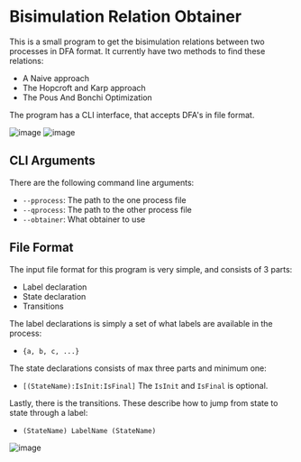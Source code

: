 # Bisimulation Relation Obtainer
This is a small program to get the bisimulation relations between two processes in DFA format.
It currently have two methods to find these relations:
* A Naive approach
* The Hopcroft and Karp approach
* The Pous And Bonchi Optimization

The program has a CLI interface, that accepts DFA's in file format.

![image](https://user-images.githubusercontent.com/22596587/228923242-47399694-31fe-4531-9467-38ef9acf8b6c.png)
![image](https://user-images.githubusercontent.com/22596587/228923348-dda8d1c8-47fe-427c-b034-297d9a418251.png)

## CLI Arguments
There are the following command line arguments:
* `--pprocess`: The path to the one process file
* `--qprocess`: The path to the other process file
* `--obtainer`: What obtainer to use

## File Format
The input file format for this program is very simple, and consists of 3 parts:
* Label declaration
* State declaration
* Transitions

The label declarations is simply a set of what labels are available in the process:
* `{a, b, c, ...}`

The state declarations consists of max three parts and minimum one:
* `[(StateName):IsInit:IsFinal]`
The `IsInit` and `IsFinal` is optional.

Lastly, there is the transitions. These describe how to jump from state to state through a label:
* `(StateName) LabelName (StateName)`

![image](https://user-images.githubusercontent.com/22596587/231118394-e9988019-cb56-462b-aa55-fc922ba4386e.png)
